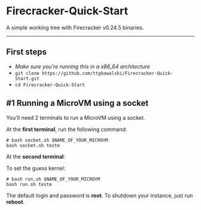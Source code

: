 # Firecracker-Quick-Start

A simple working tree with Firecracker v0.24.5 binaries.

---

## First steps
- *Make sure you're running this in a x86_64 architecture*
- `git clone https://github.com/ttgkowalski/Firecracker-Quick-Start.git`
- `cd Firecracker-Quick-Start`

## #1 Running a MicroVM using a socket

You'll need 2 terminals to run a MicroVM using a socket.

At the **first terminal**, run the following command:
```shell
# bash socket.sh $NAME_OF_YOUR_MICROVM
bash socket.sh teste
```

At the **second terminal**:

To set the guess kernel:
```shell
# bash run.sh $NAME_OF_YOUR_MICROVM
bash run.sh teste
```

The default login and password is **root**.
To shutdown your instance, just run **reboot**.
